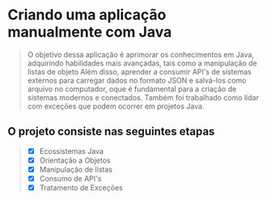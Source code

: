 # Criando uma aplicação manualmente com Java

> O objetivo dessa aplicação é aprimorar os conhecimentos em Java, adquirindo habilidades mais avançadas, tais como a manipulação de listas de objeto
> Além disso, aprender a consumir API's de sistemas externos para carregar dados no formato JSON e salvá-los como arquivo no computador, oque é fundamental
> para a criação de sistemas modernos e conectados.
> Também foi trabalhado como lidar com exceções que podem ocorrer em projetos Java.

## O projeto consiste nas seguintes etapas

> - [x] Ecossistemas Java
> - [x] Orientação a Objetos
> - [x] Manipulação de listas
> - [x] Consumo de API's
> - [x] Tratamento de Exceções

